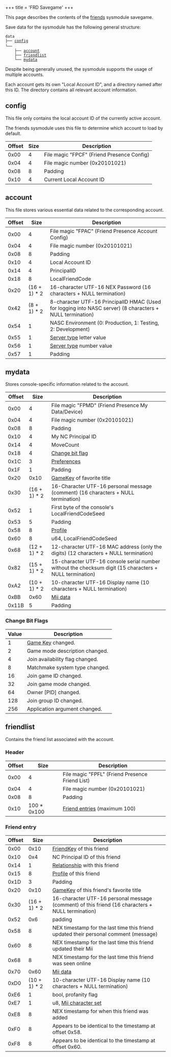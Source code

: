+++
title = 'FRD Savegame'
+++

This page describes the contents of the [friends](Friend_Services "wikilink") sysmodule savegame.

Save data for the sysmodule has the following general structure:

`data`  
`├── `[`config`](FRD_Savegame#config "wikilink")  
`└── `<Local Account ID>  
`    ├── `[`account`](FRD_Savegame#account "wikilink")  
`    ├── `[`friendlist`](FRD_Savegame#friendlist "wikilink")  
`    └── `[`mydata`](FRD_Savegame#mydata "wikilink")

Despite being generally unused, the sysmodule supports the usage of multiple accounts.

Each account gets its own "Local Account ID", and a directory named after this ID. The directory contains all relevant account information.

## config

This file only contains the local account ID of the currently active account.

The friends sysmodule uses this file to determine which account to load by default.

| Offset | Size | Description                                |
|--------|------|--------------------------------------------|
| 0x00   | 4    | File magic "FPCF" (Friend Presence Config) |
| 0x04   | 4    | File magic number (0x20101021)             |
| 0x08   | 8    | Padding                                    |
| 0x10   | 4    | Current Local Account ID                   |

## account

This file stores various essential data related to the corresponding account.

| Offset | Size | Description |
|----|----|----|
| 0x00 | 4 | File magic "FPAC" (Friend Presence Account Config) |
| 0x04 | 4 | File magic number (0x20101021) |
| 0x08 | 8 | Padding |
| 0x10 | 4 | Local Account ID |
| 0x14 | 4 | PrincipalID |
| 0x18 | 8 | LocalFriendCode |
| 0x20 | (16 + 1) \* 2 | 16-character UTF-16 NEX Password (16 characters + NULL termination) |
| 0x42 | (8 + 1) \* 2 | 8-character UTF-16 PrincipalID HMAC (Used for logging into NASC server) (8 characters + NULL termination) |
| 0x54 | 1 | NASC Environment (0: Production, 1: Testing, 2: Development) |
| 0x55 | 1 | [Server type](Friend_Services#server_types "wikilink") letter value |
| 0x56 | 1 | [Server type](Friend_Services#server_types "wikilink") number value |
| 0x57 | 1 | Padding |

## mydata

Stores console-specific information related to the account.

| Offset | Size | Description |
|----|----|----|
| 0x00 | 4 | File magic "FPMD" (Friend Presence My Data/Device) |
| 0x04 | 4 | File magic number (0x20101021) |
| 0x08 | 8 | Padding |
| 0x10 | 4 | My NC Principal ID |
| 0x14 | 4 | MoveCount |
| 0x18 | 4 | [Change bit flag](FRD_Savegame#change_bit_flags "wikilink") |
| 0x1C | 3 | [Preferences](Friend_Services#preference "wikilink") |
| 0x1F | 1 | Padding |
| 0x20 | 0x10 | [GameKey](Friend_Services#gamekey "wikilink") of favorite title |
| 0x30 | (16 + 1) \* 2 | 16-Character UTF-16 personal message (comment) (16 characters + NULL termination) |
| 0x52 | 1 | First byte of the console's LocalFriendCodeSeed |
| 0x53 | 5 | Padding |
| 0x58 | 8 | [Profile](Friend_Services#profile "wikilink") |
| 0x60 | 8 | u64, LocalFriendCodeSeed |
| 0x68 | (12 + 1) \* 2 | 12-character UTF-16 MAC address (only the digits) (12 characters + NULL termination) |
| 0x82 | (15 + 1) \* 2 | 15-character UTF-16 console serial number without the checksum digit (15 characters + NULL termination) |
| 0xA2 | (10 + 1) \* 2 | 10-character UTF-16 Display name (10 characters + NULL termination) |
| 0xBB | 0x60 | [Mii data](Friend_Services#mii_data "wikilink") |
| 0x11B | 5 | Padding |

### Change Bit Flags

| Value | Description                                             |
|-------|---------------------------------------------------------|
| 1     | [Game Key](Friend_Services#gamekey "wikilink") changed. |
| 2     | Game mode description changed.                          |
| 4     | Join availability flag changed.                         |
| 8     | Matchmake system type changed.                          |
| 16    | Join game ID changed.                                   |
| 32    | Join game mode changed.                                 |
| 64    | Owner \[PID\] changed.                                  |
| 128   | Join group ID changed.                                  |
| 256   | Application argument changed.                           |

## friendlist

Contains the friend list associated with the account.

### Header

| Offset | Size | Description |
|----|----|----|
| 0x00 | 4 | File magic "FPFL" (Friend Presence Friend List) |
| 0x04 | 4 | File magic number (0x20101021) |
| 0x08 | 8 | Padding |
| 0x10 | 100 \* 0x100 | [Friend entries](FRD_Savegame#friend_entry "wikilink") (maximum 100) |

### Friend entry

| Offset | Size | Description |
|----|----|----|
| 0x00 | 0x10 | [FriendKey](Friend_Services#friendkey "wikilink") of this friend |
| 0x10 | 0x4 | NC Principal ID of this friend |
| 0x14 | 1 | [Relationship](Friend_Services#relationship_types "wikilink") with this friend |
| 0x15 | 8 | [Profile](Friend_Services#profile "wikilink") of this friend |
| 0x1D | 3 | Padding |
| 0x20 | 0x10 | [GameKey](Friend_Services#gamekey "wikilink") of this friend's favorite title |
| 0x30 | (16 + 1) \* 2 | 16-character UTF-16 personal message (comment) of this friend (16 characters + NULL termination) |
| 0x52 | 0x6 | padding |
| 0x58 | 8 | NEX timestamp for the last time this friend updated their personal comment (message) |
| 0x60 | 8 | NEX timestamp for the last time this friend updated their Mii |
| 0x68 | 8 | NEX timestamp for the last time this friend was seen online |
| 0x70 | 0x60 | [Mii data](Friend_Services#mii_data "wikilink") |
| 0xD0 | (10 + 1) \* 2 | 10-character UTF-16 Display name (10 characters + NULL termination) |
| 0xE6 | 1 | bool, profanity flag |
| 0xE7 | 1 | u8, [Mii character set](Mii#mii_format "wikilink") |
| 0xE8 | 8 | NEX timestamp for when this friend was added |
| 0xF0 | 8 | Appears to be identical to the timestamp at offset 0x58. |
| 0xF8 | 8 | Appears to be identical to the timestamp at offset 0x60. |
